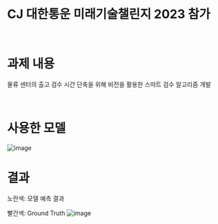 # CJ 대한통운 미래기술챌린지 2023 참가
<br/> 

# 과제 내용
물류 센터의 출고 검수 시간 단축을 위해 비전을 활용한 스마트 검수 알고리즘 개발

<br/> 

# 사용한 모델

![image](https://github.com/ji-eun-lab/CJ-Challenge/assets/73579127/1fcdf1e5-fd3a-432d-85ad-31277c7646ee)

# 결과

노란색: 모델 예측 결과
<br/> 

빨간색: Ground Truth
![image](https://github.com/ji-eun-lab/CJ-Challenge/assets/73579127/c62b12b7-e208-4793-be89-cfa3088c2988)
